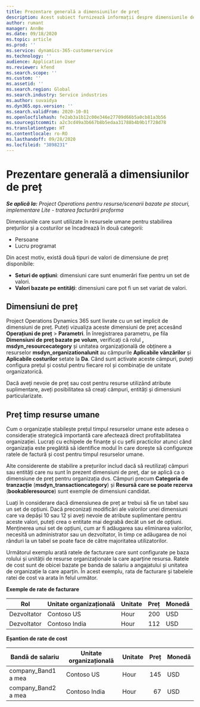 ```yaml
---
title: Prezentare generală a dimensiunilor de preț
description: Acest subiect furnizează informații despre dimensiunile de preț în Dynamics 365 Project Operations.
author: rumant
manager: AnnBe
ms.date: 09/18/2020
ms.topic: article
ms.prod: ''
ms.service: dynamics-365-customerservice
ms.technology: ''
audience: Application User
ms.reviewer: kfend
ms.search.scope: ''
ms.custom: ''
ms.assetid: ''
ms.search.region: Global
ms.search.industry: Service industries
ms.author: suvaidya
ms.dyn365.ops.version: ''
ms.search.validFrom: 2020-10-01
ms.openlocfilehash: fe2ab3a1b12c00e346e27709d66b5a0cb81a3b56
ms.sourcegitcommit: a2c3cd49a3b667b8b5edaa31788b4b9b1f728d78
ms.translationtype: HT
ms.contentlocale: ro-RO
ms.lasthandoff: 09/28/2020
ms.locfileid: "3898231"
---
```

# <a name="pricing-dimensions-overview"></a>Prezentare generală a dimensiunilor de preț

_**Se aplică la:** Project Operations pentru resurse/scenarii bazate pe stocuri, implementare Lite - tratarea facturării proforma_

Dimensiunile care sunt utilizate în resursele umane pentru stabilirea prețurilor și a costurilor se încadrează în două categorii:

- Persoane
- Lucru programat

Din acest motiv, există două tipuri de valori de dimensiune de preț disponibile:

- **Seturi de opțiuni**: dimensiuni care sunt enumerări fixe pentru un set de valori.
- **Valori bazate pe entități**: dimensiuni care pot fi un set variat de valori.

## <a name="pricing-dimensions"></a>Dimensiuni de preț

Project Operations Dynamics 365 sunt livrate cu un set implicit de dimensiuni de preț. Puteți vizualiza aceste dimensiuni de preț accesând **Operațiuni de preț** > **Parametri**. În înregistrarea parametru, pe fila **Dimensiuni de preț bazate pe volum**, verificați că rolul **, msdyn_resourcecategory** și unitatea organizațională de obținere a resurselor **msdyn_organizationalunit** au câmpurile **Aplicabile vânzărilor** și **Aplicabile costurilor** setate la **Da**. Când sunt activate aceste câmpuri, puteți configura prețul și costul pentru fiecare rol și combinație de unitate organizatorică.

Dacă aveți nevoie de preț sau cost pentru resurse utilizând atribute suplimentare, aveți posibilitatea să creați câmpuri, entități și dimensiuni particularizate.

## <a name="pricing-human-resource-time"></a>Preț timp resurse umane
Cum o organizație stabilește prețul timpul resurselor umane este adesea o considerație strategică importantă care afectează direct profitabilitatea organizației. Lucrați cu echipele de finanțe și cu șefii practicilor atunci când organizația este pregătită să identifice modul în care dorește să configureze ratele de factură și cost pentru timpul resurselor umane.

Alte considerente de stabilire a prețurilor includ dacă să reutilizați câmpuri sau entități care nu sunt în prezent dimensiuni de preț, dar se aplică ca o dimensiune de preț pentru organizația dvs. Câmpuri precum **Categoria de tranzacție** (**msdyn_transactioncategory**) și **Resursă care se poate rezerva** (**bookableresource**) sunt exemple de dimensiuni candidat. 

Luați în considerare dacă dimensiunea de preț ar trebui să fie un tabel sau un set de opțiuni. Dacă preconizați modificări ale valorilor unei dimensiuni care va depăși 10 sau 12 și aveți nevoie de atribute suplimentare pentru aceste valori, puteți crea o entitate mai degrabă decât un set de opțiuni. Menținerea unui set de opțiuni, cum ar fi adăugarea sau eliminarea valorilor, necesită un administrator sau un dezvoltator, în timp ce adăugarea de noi rânduri la un tabel se poate face de către majoritatea utilizatorilor.

Următorul exemplu arată ratele de facturare care sunt configurate pe baza rolului și unității de resurse organizaționale la care aparține resursa. Ratele de cost sunt de obicei bazate pe banda de salariu a angajatului și unitatea de organizație la care aparțin. În acest exemplu, rata de facturare și tabelele ratei de cost va arata în felul următor.

**Exemple de rate de facturare**

| Rol        | Unitate organizațională    |Unitate      |Preț      |Monedă  |
| ------------|-------------|----------|----------:|----------|
| Dezvoltator   | Contoso US  |Hour | 200|USD     |
| Dezvoltator   | Contoso India |Hour|   112|USD     |


**Eșantion de rate de cost**

| Bandă de salariu     | Unitate organizațională    |Unitate      |Preț      |Monedă  |
| ----------------|-------------|----------|----------:|----------|
| company_Band1 a mea | Contoso US  |Hour | 145|USD     |
| company_Band2 a mea | Contoso India |Hour|   67|USD     |
